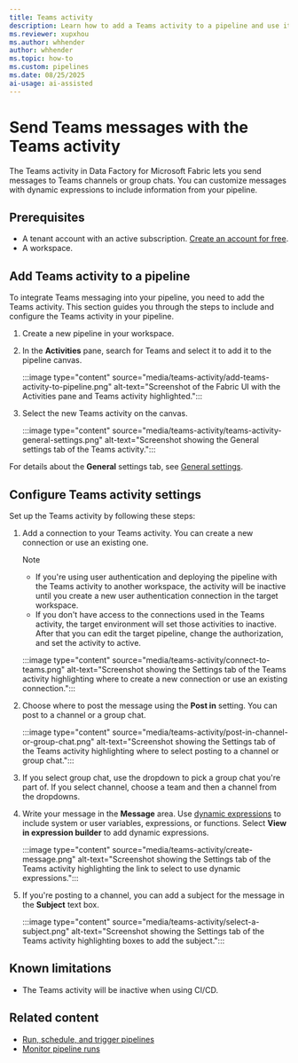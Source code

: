 ```yaml
---
title: Teams activity
description: Learn how to add a Teams activity to a pipeline and use it to send a Teams message.
ms.reviewer: xupxhou
ms.author: whhender
author: whhender
ms.topic: how-to
ms.custom: pipelines
ms.date: 08/25/2025
ai-usage: ai-assisted
---
```


# Send Teams messages with the Teams activity

The Teams activity in Data Factory for Microsoft Fabric lets you send messages to Teams channels or group chats. You can customize messages with dynamic expressions to include information from your pipeline.

## Prerequisites

* A tenant account with an active subscription. [Create an account for free](../fundamentals/fabric-trial.md).
* A workspace.

## Add Teams activity to a pipeline

To integrate Teams messaging into your pipeline, you need to add the Teams activity. This section guides you through the steps to include and configure the Teams activity in your pipeline.

1. Create a new pipeline in your workspace.
1. In the **Activities** pane, search for Teams and select it to add it to the pipeline canvas.

   :::image type="content" source="media/teams-activity/add-teams-activity-to-pipeline.png" alt-text="Screenshot of the Fabric UI with the Activities pane and Teams activity highlighted.":::

1. Select the new Teams activity on the canvas.

   :::image type="content" source="media/teams-activity/teams-activity-general-settings.png" alt-text="Screenshot showing the General settings tab of the Teams activity.":::

For details about the **General** settings tab, see [General settings](activity-overview.md#general-settings).

## Configure Teams activity settings

Set up the Teams activity by following these steps:

1. Add a connection to your Teams activity. You can create a new connection or use an existing one.

    > [!NOTE]
    > * If you're using user authentication and deploying the pipeline with the Teams activity to another workspace, the activity will be inactive until you create a new user authentication connection in the target workspace.
    > * If you don't have access to the connections used in the Teams activity, the target environment will set those activities to inactive. After that you can edit the target pipeline, change the authorization, and set the activity to active.

   :::image type="content" source="media/teams-activity/connect-to-teams.png" alt-text="Screenshot showing the Settings tab of the Teams activity highlighting where to create a new connection or use an existing connection.":::

1. Choose where to post the message using the **Post in** setting. You can post to a channel or a group chat.

   :::image type="content" source="media/teams-activity/post-in-channel-or-group-chat.png" alt-text="Screenshot showing the Settings tab of the Teams activity highlighting where to select posting to a channel or group chat.":::

1. If you select group chat, use the dropdown to pick a group chat you're part of. If you select channel, choose a team and then a channel from the dropdowns.

1. Write your message in the **Message** area. Use [dynamic expressions](expression-language.md) to include system or user variables, expressions, or functions. Select **View in expression builder** to add dynamic expressions.

   :::image type="content" source="media/teams-activity/create-message.png" alt-text="Screenshot showing the Settings tab of the Teams activity highlighting the link to select to use dynamic expressions.":::

1. If you're posting to a channel, you can add a subject for the message in the **Subject** text box.

   :::image type="content" source="media/teams-activity/select-a-subject.png" alt-text="Screenshot showing the Settings tab of the Teams activity highlighting boxes to add the subject.":::

## Known limitations

- The Teams activity will be inactive when using CI/CD.

## Related content

- [Run, schedule, and trigger pipelines](pipeline-runs.md)
- [Monitor pipeline runs](monitor-pipeline-runs.md)
